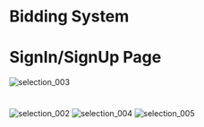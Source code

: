 # Bidding System

# SignIn/SignUp Page
![selection_003](https://cloud.githubusercontent.com/assets/12582488/25770443/1994b856-31fb-11e7-9230-45726e1cb099.png)

# 
![selection_002](https://cloud.githubusercontent.com/assets/12582488/25770445/19957e26-31fb-11e7-9187-b7b756900fe7.png)
![selection_004](https://cloud.githubusercontent.com/assets/12582488/25770446/19971ff6-31fb-11e7-980e-4ce528e4fe3b.png)
![selection_005](https://cloud.githubusercontent.com/assets/12582488/25770444/1995216a-31fb-11e7-9f54-39fac8869a3e.png)
